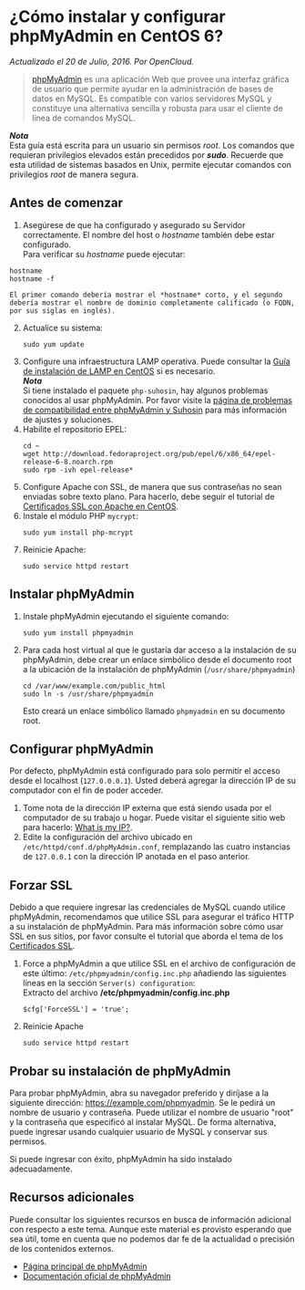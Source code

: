 # ¿Cómo instalar y configurar phpMyAdmin en CentOS 6?
*Actualizado el 20 de Julio, 2016. Por OpenCloud.*

>[phpMyAdmin](https://www.phpmyadmin.net/ "phpMyAdmin") es una aplicación Web que provee una interfaz gráfica de usuario que permite ayudar en la administración de bases de datos en MySQL. Es compatible con varios servidores MySQL y constituye una alternativa sencilla y robusta para usar el cliente de línea de comandos MySQL.

***Nota***  
Esta guía está escrita para un usuario sin permisos *root*. Los comandos que requieran privilegios elevados están precedidos por ***sudo***. Recuerde que esta utilidad de sistemas basados en Unix, permite ejecutar comandos con privilegios *root* de manera segura.

## Antes de comenzar

1. Asegúrese de que ha configurado y asegurado su Servidor correctamente. El nombre del host o *hostname* también debe estar configurado.  
Para verificar su *hostname* puede ejecutar:
~~~
hostname  
hostname -f
~~~  
	El primer comando debería mostrar el *hostname* corto, y el segundo debería mostrar el nombre de dominio completamente calificado (o FQDN, por sus siglas en inglés).
2. Actualice su sistema:  
	```
	sudo yum update
	```  
3. Configure una infraestructura LAMP operativa. Puede consultar la [Guía de instalación de LAMP en CentOS](agregar_enlace "instalación_LAMP") si es necesario.  
***Nota***  
Si tiene instalado el paquete `php-suhosin`, hay algunos problemas conocidos al usar phpMyAdmin. Por favor visite la [página de problemas de compatibilidad entre phpMyAdmin y Suhosin](http://www.hardened-php.net/hphp/troubleshooting.html "phpMyAdmin Suhosin troubleshooting") para más información de ajustes y soluciones.
4. Habilite el repositorio EPEL:  
	```
	cd ~  
	wget http://download.fedoraproject.org/pub/epel/6/x86_64/epel-release-6-8.noarch.rpm  
	sudo rpm -ivh epel-release*
	```
5. Configure Apache con SSL, de manera que sus contraseñas no sean enviadas sobre texto plano. Para hacerlo, debe seguir el tutorial de [Certificados SSL con Apache en CentOS](https://www.linode.com/docs/security/ssl/ssl-apache2-centos "SSL Apache CentOS Tutorial").
6. Instale el módulo PHP `mycrypt`:  
	```
	sudo yum install php-mcrypt
	```  
7. Reinicie Apache:  
	```
	sudo service httpd restart
	```

## Instalar phpMyAdmin

1. Instale phpMyAdmin ejecutando el siguiente comando:  
	```
	sudo yum install phpmyadmin
	```  
2. Para cada host virtual al que le gustaría dar acceso a la instalación de su phpMyAdmin, debe crear un enlace simbólico desde el documento root a la ubicación de la instalación de phpMyAdmin (`/usr/share/phpmyadmin`)  
	```
	cd /var/www/example.com/public_html  
	sudo ln -s /usr/share/phpmyadmin
	```  
	Esto creará un enlace simbólico llamado `phpmyadmin` en su documento root.

## Configurar phpMyAdmin

Por defecto, phpMyAdmin está configurado para solo permitir el acceso desde el localhost (`127.0.0.0.1`). Usted deberá agregar la dirección IP de su computador con el fin de poder acceder.

1. Tome nota de la dirección IP externa que está siendo usada por el computador de su trabajo u hogar. Puede visitar el siguiente sitio web para hacerlo: [What is my IP?](http://www.whatismyip.com "What is my IP website"). 
2. Edite la configuración del archivo ubicado en `/etc/httpd/conf.d/phpMyAdmin.conf`, remplazando las cuatro instancias de `127.0.0.1` con la dirección IP anotada en el paso anterior.

## Forzar SSL

Debido a que requiere ingresar las credenciales de MySQL cuando utilice phpMyAdmin, recomendamos que utilice SSL para asegurar el tráfico HTTP a su instalación de phpMyAdmin. Para más información sobre cómo usar SSL en sus sitios, por favor consulte el tutorial que aborda el tema de los [Certificados SSL](https://www.linode.com/docs/security/ssl// "certificados SSL").

1. Force a phpMyAdmin a que utilice SSL en el archivo de configuración de este último: `/etc/phpmyadmin/config.inc.php` añadiendo las siguientes líneas en la sección `Server(s) configuration`:  
Extracto del archivo **/etc/phpmyadmin/config.inc.php**  
	```
	$cfg['ForceSSL'] = 'true';
	```
2. Reinicie Apache  
	```
	sudo service httpd restart
	```
## Probar su instalación de phpMyAdmin

Para probar phpMyAdmin, abra su navegador preferido y diríjase a la siguiente dirección: https://example.com/phpmyadmin. Se le pedirá un nombre de usuario y contraseña. Puede utilizar el nombre de usuario "root" y la contraseña que especificó al instalar MySQL. De forma alternativa, puede ingresar usando cualquier usuario de MySQL y conservar sus permisos.

Si puede ingresar con éxito, phpMyAdmin ha sido instalado adecuadamente.

## Recursos adicionales

Puede consultar los siguientes recursos en busca de información adicional con respecto a este tema. Aunque este material es provisto esperando que sea útil, tome en cuenta que no podemos dar fe de la actualidad o precisión de los contenidos externos.  

* [Página principal de phpMyAdmin](https://www.phpmyadmin.net/ "phpMyAdmin")
* [Documentación oficial de phpMyAdmin](http://www.phpmyadmin.net/home_page/docs.php "Documentación phpMyAdmin")
